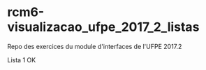 # rcm6-visualizacao_ufpe_2017_2_listas
Repo des exercices du module d'interfaces de l'UFPE 2017.2

Lista 1 OK
